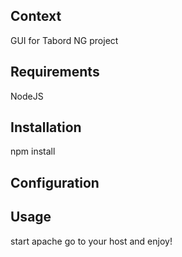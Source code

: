 ## Context
GUI for Tabord NG project

## Requirements
NodeJS

## Installation
npm install

## Configuration

## Usage
start apache
go to your host and enjoy!
